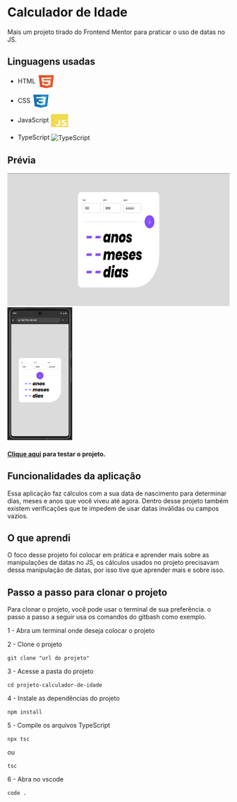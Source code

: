 # Calculador de Idade

Mais um projeto tirado do Frontend Mentor para praticar o uso de datas no JS.

## Linguagens usadas

- HTML <img align="center" alt="HTML" height="30" width="40" src="https://raw.githubusercontent.com/devicons/devicon/master/icons/html5/html5-original.svg">

- CSS <img align="center" alt="CSS" height="30" width="40" src="https://raw.githubusercontent.com/devicons/devicon/master/icons/css3/css3-original.svg">

- JavaScript <img align="center" alt="JavaScript" height="30" width="40" src="https://raw.githubusercontent.com/devicons/devicon/master/icons/javascript/javascript-plain.svg">

- TypeScript <img align="center" alt="TypeScript" height="30" width="40" src="https://cdn.worldvectorlogo.com/logos/typescript.svg">

## Prévia

<img height="300" src="./src/images/previa.png" alt="Prévia do projeto"> <img height="300" src="./src/images/previa-mobile.png" alt="Prévia do projeto">

#### <a target="_blank" href="https://projeto-calculador-de-idade.vercel.app/">Clique aqui</a> para testar o projeto.

## Funcionalidades da aplicação

Essa aplicação faz cálculos com a sua data de nascimento para determinar dias, meses e anos que você viveu até agora. Dentro desse projeto também existem verificações que te impedem de usar datas inválidas ou campos vazios.

## O que aprendi

O foco desse projeto foi colocar em prática e aprender mais sobre as manipulações de datas no JS, os cálculos usados no projeto precisavam dessa manipulação de datas, por isso tive que aprender mais e sobre isso.

## Passo a passo para clonar o projeto

Para clonar o projeto, você pode usar o terminal de sua preferência. o passo a passo a seguir usa os comandos do gitbash como exemplo.

1 - Abra um terminal onde deseja colocar o projeto

2 - Clone o projeto
```
git clone "url do projeto"
```
3 - Acesse a pasta do projeto
```
cd projeto-calculador-de-idade
```
4 - Instale as dependências do projeto
```
npm install
```
5 - Compile os arquivos TypeScript
```
npx tsc
``` 
ou
```
tsc
```
6 - Abra no vscode
```
code .
```